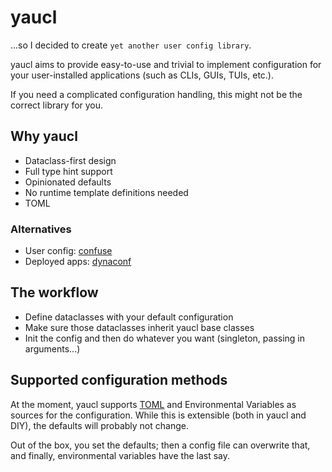 # yaucl

...so I decided to create `yet another user config library`.

yaucl aims to provide easy-to-use and trivial to implement configuration
for your user-installed applications (such as CLIs, GUIs, TUIs, etc.).

If you need a complicated configuration handling, this might not be the correct library for you.

## Why yaucl

- Dataclass-first design
- Full type hint support
- Opinionated defaults
- No runtime template definitions needed
- TOML

### Alternatives

- User config: [confuse](https://pypi.org/project/confuse/)
- Deployed apps: [dynaconf](https://pypi.org/project/dynaconf/)

## The workflow

- Define dataclasses with your default configuration
- Make sure those dataclasses inherit yaucl base classes
- Init the config and then do whatever you want (singleton, passing in arguments...)

## Supported configuration methods

At the moment, yaucl supports [TOML](https://toml.io/en/) and Environmental Variables
as sources for the configuration. While this is extensible (both in yaucl and DIY),
the defaults will probably not change. 

Out of the box, you set the defaults; then a config file can overwrite that, 
and finally, environmental variables have the last say.
